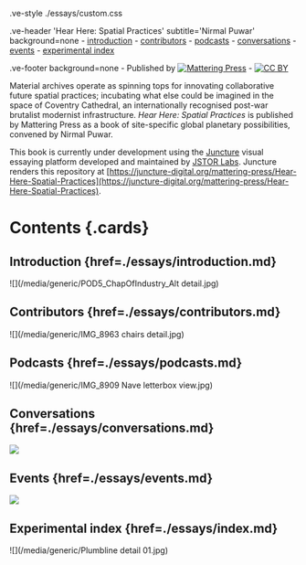 .ve-style ./essays/custom.css

.ve-header 'Hear Here: Spatial Practices' subtitle='Nirmal Puwar' background=none
    - [introduction](/essays/introduction.md)
    - [contributors](/essays/contributors.md)
    - [podcasts](/essays/podcasts.md)
    - [conversations](/essays/conversations.md)
    - [events](/essays/events.md)
    - [experimental index](/essays/index.md)

.ve-footer background=none
    - Published by [![Mattering Press](https://www.matteringpress.org/wp-content/themes/matteringpress/img/mattering-press.png)](https://www.matteringpress.org/)
    - [![CC BY](https://licensebuttons.net/l/by/4.0/88x31.png)](https://creativecommons.org/licenses/by/4.0/)

Material archives operate as spinning tops for innovating collaborative future spatial practices; incubating what else could be imagined in the space of Coventry Cathedral, an internationally recognised post-war brutalist modernist infrastructure. *Hear Here: Spatial Practices* is published by Mattering Press as a book of site-specific global planetary possibilities, convened by Nirmal Puwar.

This book is currently under development using the [Juncture](https://www.juncture-digital.org/) visual essaying platform developed and maintained by [JSTOR Labs](https://labs.jstor.org/). Juncture renders this repository at [https://juncture-digital.org/mattering-press/Hear-Here-Spatial-Practices](https://juncture-digital.org/mattering-press/Hear-Here-Spatial-Practices).

# Contents {.cards}

## Introduction {href=./essays/introduction.md}

![](/media/generic/POD5_ChapOfIndustry_Alt detail.jpg)

## Contributors {href=./essays/contributors.md}

![](/media/generic/IMG_8963 chairs detail.jpg)

## Podcasts {href=./essays/podcasts.md}

![](/media/generic/IMG_8909 Nave letterbox view.jpg)

## Conversations {href=./essays/conversations.md}

![](/media/generic/Chair_CU.jpg)

## Events {href=./essays/events.md}

![](/media/generic/Pod02_Penny_01.jpg)

## Experimental index {href=./essays/index.md}

![](/media/generic/Plumbline detail 01.jpg)